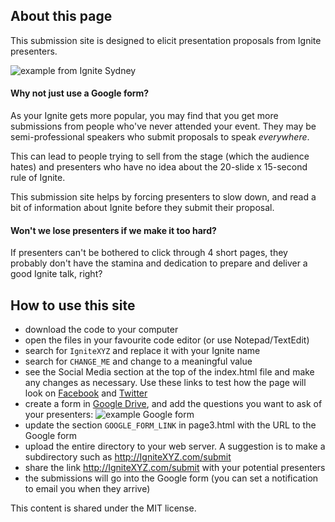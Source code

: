 ## About this page

This submission site is designed to elicit presentation proposals from Ignite presenters.

![example from Ignite Sydney](http://i.imgur.com/QaqiuKv.png "Example from Ignite Sydney")

#### Why not just use a Google form?

As your Ignite gets more popular, you may find that you get more submissions from people who've never attended your event. They may be semi-professional speakers who submit proposals to speak _everywhere_.

This can lead to people trying to sell from the stage (which the audience hates) and presenters who have no idea about the 20-slide x 15-second rule of Ignite.

This submission site helps by forcing presenters to slow down, and read a bit of information about Ignite before they submit their proposal.

#### Won't we lose presenters if we make it too hard?

If presenters can't be bothered to click through 4 short pages, they probably don't have the stamina and dedication to prepare and deliver a good Ignite talk, right?

## How to use this site

- download the code to your computer
- open the files in your favourite code editor (or use Notepad/TextEdit)
- search for `IgniteXYZ` and replace it with your Ignite name
- search for `CHANGE_ME` and change to a meaningful value
- see the Social Media section at the top of the index.html file and make any changes as necessary. Use these links to test how the page will look on [Facebook](https://developers.facebook.com/tools/debug/) and [Twitter](https://cards-dev.twitter.com/validator)
- create a form in [Google Drive](https://drive.google.com), and add the questions you want to ask of your presenters:
![example Google form](http://i.imgur.com/JOPSizz.png "Example Google form")
- update the section `GOOGLE_FORM_LINK` in page3.html with the URL to the Google form
- upload the entire directory to your web server. A suggestion is to make a subdirectory such as http://IgniteXYZ.com/submit
- share the link http://IgniteXYZ.com/submit with your potential presenters
- the submissions will go into the Google form (you can set a notification to email you when they arrive)

This content is shared under the MIT license.